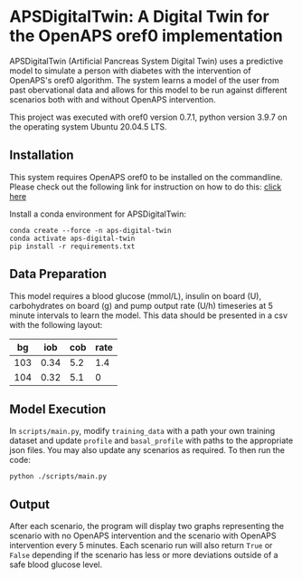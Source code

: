 # APSDigitalTwin: A Digital Twin for the OpenAPS oref0 implementation

APSDigitalTwin (Artificial Pancreas System Digital Twin) uses a predictive model to simulate a person with diabetes with the intervention of OpenAPS's oref0 algorithm. The system learns a model of the user from past obervational data and allows for this model to be run against different scenarios both with and without OpenAPS intervention.

This project was executed with oref0 version 0.7.1, python version 3.9.7 on the operating system Ubuntu 20.04.5 LTS.

## Installation

This system requires OpenAPS oref0 to be installed on the commandline. Please check out the following link for instruction on how to do this: [click here](https://github.com/openaps/oref0)

Install a conda environment for APSDigitalTwin:
```
conda create --force -n aps-digital-twin
conda activate aps-digital-twin
pip install -r requirements.txt
```
## Data Preparation

This model requires a blood glucose (mmol/L), insulin on board (U), carbohydrates on board (g) and pump output rate (U/h) timeseries at 5 minute intervals to learn the model. This data should be presented in a csv with the following layout:

| bg | iob | cob | rate |
| --- | --- | --- | --- |
| 103 | 0.34 | 5.2 | 1.4 |
| 104 | 0.32 | 5.1 | 0 |


## Model Execution

In `scripts/main.py`, modify `training_data` with a path your own training dataset and update `profile` and `basal_profile` with paths to the appropriate json files. You may also update any scenarios as required. To then run the code:
```
python ./scripts/main.py
```

## Output

After each scenario, the program will display two graphs representing the scenario with no OpenAPS intervention and the scenario with OpenAPS intervention every 5 minutes. Each scenario run will also return `True` or `False` depending if the scenario has less or more deviations outside of a safe blood glucose level.